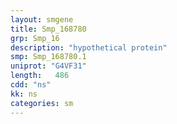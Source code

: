 ```yaml
---
layout: smgene
title: Smp_168780
grp: Smp_16
description: "hypothetical protein"
smp: Smp_168780.1
uniprot: "G4VF31"
length:   486
cdd: "ns"
kk: ns
categories: sm
---
```


